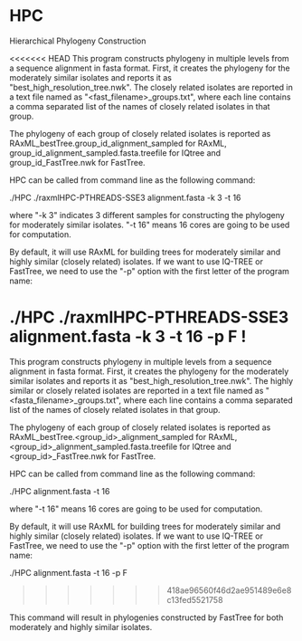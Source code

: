 # HPC
Hierarchical Phylogeny Construction

<<<<<<< HEAD
This program constructs phylogeny in multiple levels from a sequence alignment in fasta format. First, it creates the phylogeny for the moderately similar isolates and reports it as "best_high_resolution_tree.nwk". The closely related isolates are reported in a text file named as "<fast_filename>_groups.txt", where each line contains a comma separated list of the names of closely related isolates in that group.

The phylogeny of each group of closely related isolates is reported as RAxML_bestTree.group_id_alignment_sampled for RAxML, group_id_alignment_sampled.fasta.treefile for IQtree and group_id_FastTree.nwk for FastTree.  

HPC can be called from command line as the following command:

./HPC ./raxmlHPC-PTHREADS-SSE3 alignment.fasta -k 3 -t 16

where "-k 3" indicates 3 different samples for constructing the phylogeny for moderately similar isolates. "-t 16" means 16 cores are going to be used for computation. 

By default, it will use RAxML for building trees for moderately similar and highly similar (closely related) isolates. If we want to use IQ-TREE or FastTree, we need to use the "-p" option with the first letter of the program name:

./HPC ./raxmlHPC-PTHREADS-SSE3 alignment.fasta -k 3 -t 16 -p F !
=======
This program constructs phylogeny in multiple levels from a sequence alignment in fasta format. First, it creates the phylogeny for the moderately similar isolates and reports it as "best_high_resolution_tree.nwk". The highly similar or closely related isolates are reported in a text file named as "<fasta_filename>_groups.txt", where each line contains a comma separated list of the names of closely related isolates in that group.

The phylogeny of each group of closely related isolates is reported as RAxML_bestTree.<group_id>_alignment_sampled for RAxML, <group_id>_alignment_sampled.fasta.treefile for IQtree and <group_id>_FastTree.nwk for FastTree.  

HPC can be called from command line as the following command:

./HPC alignment.fasta -t 16

where "-t 16" means 16 cores are going to be used for computation. 

By default, it will use RAxML for building trees for moderately similar and highly similar (closely related) isolates. If we want to use IQ-TREE or FastTree, we need to use the "-p" option with the first letter of the program name:

./HPC alignment.fasta -t 16 -p F 
>>>>>>> 418ae96560f46d2ae951489e6e8c13fed5521758

This command will result in phylogenies constructed by FastTree for both moderately and highly similar isolates. 
